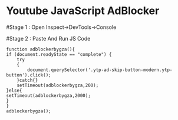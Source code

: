 # Youtube JavaScript AdBlocker

#Stage 1 :
Open Inspect->DevTools->Console

#Stage 2 :
Paste And Run JS Code 

```
function adblockerbygza(){
if (document.readyState == "complete") {
    try
    {
        document.querySelector('.ytp-ad-skip-button-modern.ytp-button').click();
    }catch{}
    setTimeout(adblockerbygza,200);
}else{
setTimeout(adblockerbygza,2000);
}
}
adblockerbygza();
```
